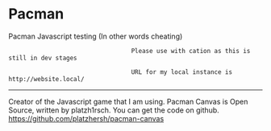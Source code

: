 # Pacman
Pacman Javascript testing (In other words cheating)

                                      Please use with cation as this is still in dev stages

                                      URL for my local instance is http://website.local/


----------------------------------------------
Creator of the Javascript game that I am using.
Pacman Canvas is Open Source, written by platzh1rsch. You can get the code on github.
https://github.com/platzhersh/pacman-canvas

